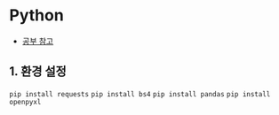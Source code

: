 # Python
- [공부 참고]()

## 1. 환경 설정
`pip install requests`
`pip install bs4`
`pip install pandas`
`pip install openpyxl`